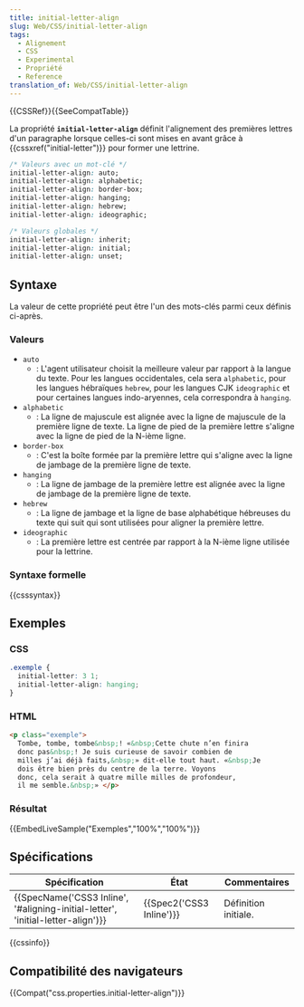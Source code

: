 ```yaml
---
title: initial-letter-align
slug: Web/CSS/initial-letter-align
tags:
  - Alignement
  - CSS
  - Experimental
  - Propriété
  - Reference
translation_of: Web/CSS/initial-letter-align
---
```

{{CSSRef}}{{SeeCompatTable}}

La propriété **`initial-letter-align`** définit l'alignement des premières lettres d'un paragraphe lorsque celles-ci sont mises en avant grâce à {{cssxref("initial-letter")}} pour former une lettrine.

```css
/* Valeurs avec un mot-clé */
initial-letter-align: auto;
initial-letter-align: alphabetic;
initial-letter-align: border-box;
initial-letter-align: hanging;
initial-letter-align: hebrew;
initial-letter-align: ideographic;

/* Valeurs globales */
initial-letter-align: inherit;
initial-letter-align: initial;
initial-letter-align: unset;
```

## Syntaxe

La valeur de cette propriété peut être l'un des mots-clés parmi ceux définis ci-après.

### Valeurs

- `auto`
  - : L'agent utilisateur choisit la meilleure valeur par rapport à la langue du texte. Pour les langues occidentales, cela sera `alphabetic`, pour les langues hébraïques `hebrew`, pour les langues CJK `ideographic` et pour certaines langues indo-aryennes, cela correspondra à `hanging`.
- `alphabetic`
  - : La ligne de majuscule est alignée avec la ligne de majuscule de la première ligne de texte. La ligne de pied de la première lettre s'aligne avec la ligne de pied de la N-ième ligne.
- `border-box`
  - : C'est la boîte formée par la première lettre qui s'aligne avec la ligne de jambage de la première ligne de texte.
- `hanging`
  - : La ligne de jambage de la première lettre est alignée avec la ligne de jambage de la première ligne de texte.
- `hebrew`
  - : La ligne de jambage et la ligne de base alphabétique hébreuses du texte qui suit qui sont utilisées pour aligner la première lettre.
- `ideographic`
  - : La première lettre est centrée par rapport à la N-ième ligne utilisée pour la lettrine.

### Syntaxe formelle

{{csssyntax}}

## Exemples

### CSS

```css
.exemple {
  initial-letter: 3 1;
  initial-letter-align: hanging;
}
```

### HTML

```html
<p class="exemple">
  Tombe, tombe, tombe&nbsp;! «&nbsp;Cette chute n’en finira
  donc pas&nbsp;! Je suis curieuse de savoir combien de
  milles j’ai déjà faits,&nbsp;» dit-elle tout haut. «&nbsp;Je
  dois être bien près du centre de la terre. Voyons
  donc, cela serait à quatre mille milles de profondeur,
  il me semble.&nbsp;» </p>
```

### Résultat

{{EmbedLiveSample("Exemples","100%","100%")}}

## Spécifications

| Spécification                                                                                            | État                             | Commentaires         |
| -------------------------------------------------------------------------------------------------------- | -------------------------------- | -------------------- |
| {{SpecName('CSS3 Inline', '#aligning-initial-letter', 'initial-letter-align')}} | {{Spec2('CSS3 Inline')}} | Définition initiale. |

{{cssinfo}}

## Compatibilité des navigateurs

{{Compat("css.properties.initial-letter-align")}}
